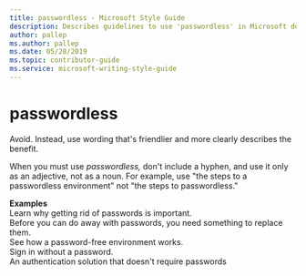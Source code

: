 ```yaml
---
title: passwordless - Microsoft Style Guide
description: Describes guidelines to use 'passwordless' in Microsoft documents and provides alternate usage examples.
author: pallep
ms.author: pallep
ms.date: 05/28/2019
ms.topic: contributor-guide
ms.service: microsoft-writing-style-guide
---
```


# passwordless

Avoid. Instead, use wording that's friendlier and more clearly describes the benefit. 

When you must use *passwordless,* don't include a hyphen, and use it only as an adjective, 
not as a noun. For example, use "the steps to a passwordless environment" not "the steps to passwordless."   

**Examples**  
Learn why getting rid of passwords is important.  
Before you can do away with passwords, you need something to replace them.  
See how a password-free environment works.  
Sign in without a password.  
An authentication solution that doesn't require passwords  
